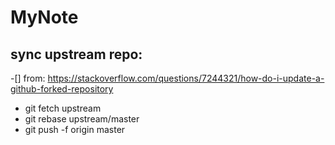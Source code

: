 # MyNote

## sync upstream repo:
-[] from: https://stackoverflow.com/questions/7244321/how-do-i-update-a-github-forked-repository
- git fetch upstream
- git rebase upstream/master
- git push -f origin master
